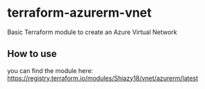 # terraform-azurerm-vnet

Basic Terraform module to create an Azure Virtual Network

## How to use

you can find the module here: <https://registry.terraform.io/modules/Shiazy18/vnet/azurerm/latest>


